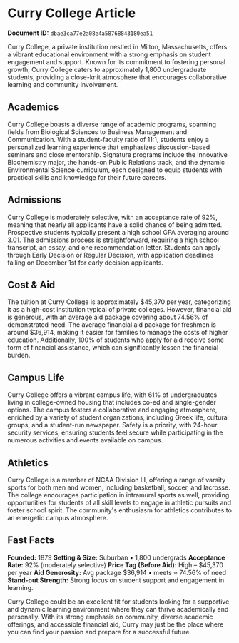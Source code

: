 # Curry College Article

**Document ID:** `dbae3ca77e2a08e4a58768843180ea51`

Curry College, a private institution nestled in Milton, Massachusetts, offers a vibrant educational environment with a strong emphasis on student engagement and support. Known for its commitment to fostering personal growth, Curry College caters to approximately 1,800 undergraduate students, providing a close-knit atmosphere that encourages collaborative learning and community involvement.

## Academics
Curry College boasts a diverse range of academic programs, spanning fields from Biological Sciences to Business Management and Communication. With a student-faculty ratio of 11:1, students enjoy a personalized learning experience that emphasizes discussion-based seminars and close mentorship. Signature programs include the innovative Biochemistry major, the hands-on Public Relations track, and the dynamic Environmental Science curriculum, each designed to equip students with practical skills and knowledge for their future careers.

## Admissions
Curry College is moderately selective, with an acceptance rate of 92%, meaning that nearly all applicants have a solid chance of being admitted. Prospective students typically present a high school GPA averaging around 3.01. The admissions process is straightforward, requiring a high school transcript, an essay, and one recommendation letter. Students can apply through Early Decision or Regular Decision, with application deadlines falling on December 1st for early decision applicants.

## Cost & Aid
The tuition at Curry College is approximately $45,370 per year, categorizing it as a high-cost institution typical of private colleges. However, financial aid is generous, with an average aid package covering about 74.56% of demonstrated need. The average financial aid package for freshmen is around $36,914, making it easier for families to manage the costs of higher education. Additionally, 100% of students who apply for aid receive some form of financial assistance, which can significantly lessen the financial burden.

## Campus Life
Curry College offers a vibrant campus life, with 61% of undergraduates living in college-owned housing that includes co-ed and single-gender options. The campus fosters a collaborative and engaging atmosphere, enriched by a variety of student organizations, including Greek life, cultural groups, and a student-run newspaper. Safety is a priority, with 24-hour security services, ensuring students feel secure while participating in the numerous activities and events available on campus.

## Athletics
Curry College is a member of NCAA Division III, offering a range of varsity sports for both men and women, including basketball, soccer, and lacrosse. The college encourages participation in intramural sports as well, providing opportunities for students of all skill levels to engage in athletic pursuits and foster school spirit. The community's enthusiasm for athletics contributes to an energetic campus atmosphere.

## Fast Facts
**Founded:** 1879
**Setting & Size:** Suburban • 1,800 undergrads
**Acceptance Rate:** 92% (moderately selective)
**Price Tag (Before Aid):** High – $45,370 per year
**Aid Generosity:** Avg package $36,914 • meets ≈ 74.56% of need
**Stand-out Strength:** Strong focus on student support and engagement in learning.

Curry College could be an excellent fit for students looking for a supportive and dynamic learning environment where they can thrive academically and personally. With its strong emphasis on community, diverse academic offerings, and accessible financial aid, Curry may just be the place where you can find your passion and prepare for a successful future.

